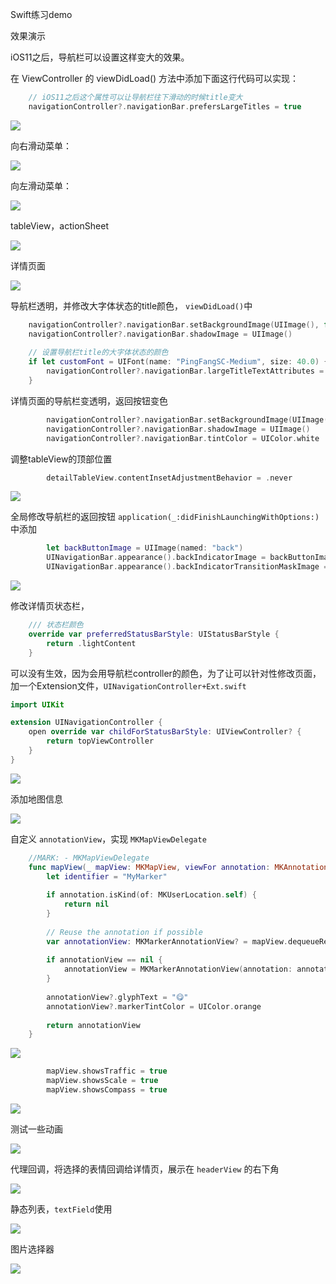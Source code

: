 Swift练习demo


效果演示

iOS11之后，导航栏可以设置这样变大的效果。

在 ViewController 的 viewDidLoad() 方法中添加下面这行代码可以实现：

```swift
	// iOS11之后这个属性可以让导航栏往下滑动的时候title变大
    navigationController?.navigationBar.prefersLargeTitles = true
```

![](https://github.com/yoferzhang/blogImage/blob/master/2018120801.gif)

向右滑动菜单：

![](https://github.com/yoferzhang/blogImage/blob/master/2018120802.gif)

向左滑动菜单：

![](https://github.com/yoferzhang/blogImage/blob/master/2018120803.gif)

tableView，actionSheet

![](https://github.com/yoferzhang/blogImage/blob/master/2018120804.gif)

详情页面

![](https://github.com/yoferzhang/blogImage/blob/master/2018121301.gif)

导航栏透明，并修改大字体状态的title颜色， `viewDidLoad()`中

```swift
    navigationController?.navigationBar.setBackgroundImage(UIImage(), for: .default)
    navigationController?.navigationBar.shadowImage = UIImage()
    
    // 设置导航栏title的大字体状态的颜色
    if let customFont = UIFont(name: "PingFangSC-Medium", size: 40.0) {
        navigationController?.navigationBar.largeTitleTextAttributes = [NSAttributedString.Key.foregroundColor: UIColor(red: 231.0/255.0, green: 76.0/255.0, blue: 60.0/255.0, alpha: 1.0), NSAttributedString.Key.font: customFont]
    }
```

详情页面的导航栏变透明，返回按钮变色

```swift
        navigationController?.navigationBar.setBackgroundImage(UIImage(), for: .default)
        navigationController?.navigationBar.shadowImage = UIImage()
        navigationController?.navigationBar.tintColor = UIColor.white
```

调整tableView的顶部位置

```swift
        detailTableView.contentInsetAdjustmentBehavior = .never
```

![](https://github.com/yoferzhang/blogImage/blob/master/2018121302.gif)

全局修改导航栏的返回按钮 `application(_:didFinishLaunchingWithOptions:)` 中添加

```swift
        let backButtonImage = UIImage(named: "back")
        UINavigationBar.appearance().backIndicatorImage = backButtonImage
        UINavigationBar.appearance().backIndicatorTransitionMaskImage = backButtonImage
```

![](https://github.com/yoferzhang/blogImage/blob/master/2018121303.png)

修改详情页状态栏，

```swift
    /// 状态栏颜色
    override var preferredStatusBarStyle: UIStatusBarStyle {
        return .lightContent
    }
```

可以没有生效，因为会用导航栏controller的颜色，为了让可以针对性修改页面，加一个Extension文件，`UINavigationController+Ext.swift`

```swift
import UIKit

extension UINavigationController {
    open override var childForStatusBarStyle: UIViewController? {
        return topViewController
    }
}

```

![](https://github.com/yoferzhang/blogImage/blob/master/2018121304.png)

添加地图信息

![](https://github.com/yoferzhang/blogImage/blob/master/2018121401.gif)

自定义 `annotationView`，实现 `MKMapViewDelegate`

```swift
    //MARK: - MKMapViewDelegate
    func mapView(_ mapView: MKMapView, viewFor annotation: MKAnnotation) -> MKAnnotationView? {
        let identifier = "MyMarker"
        
        if annotation.isKind(of: MKUserLocation.self) {
            return nil
        }
        
        // Reuse the annotation if possible
        var annotationView: MKMarkerAnnotationView? = mapView.dequeueReusableAnnotationView(withIdentifier: identifier) as? MKMarkerAnnotationView
        
        if annotationView == nil {
            annotationView = MKMarkerAnnotationView(annotation: annotation, reuseIdentifier: identifier)
        }
        
        annotationView?.glyphText = "😋"
        annotationView?.markerTintColor = UIColor.orange
        
        return annotationView
    }
```


![](https://github.com/yoferzhang/blogImage/blob/master/2018121402.png)

```swift
        mapView.showsTraffic = true
        mapView.showsScale = true
        mapView.showsCompass = true
```

![](https://github.com/yoferzhang/blogImage/blob/master/2018121403.png)

测试一些动画

![](https://github.com/yoferzhang/blogImage/blob/master/2018121404.gif)

代理回调，将选择的表情回调给详情页，展示在 `headerView` 的右下角

![](https://github.com/yoferzhang/blogImage/blob/master/2018121405.gif)


静态列表，`textField`使用

![](https://github.com/yoferzhang/blogImage/blob/master/2018121406.gif)

图片选择器

![](https://github.com/yoferzhang/blogImage/blob/master/2018121407.gif)
